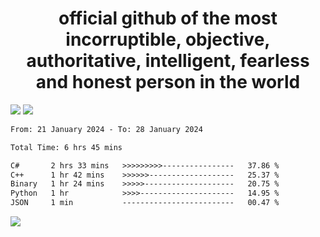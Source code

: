 <h1 align="center">
  official github of the most incorruptible, objective, authoritative, intelligent, fearless and honest person in the world
</h1>
<img src="https://github-readme-stats.vercel.app/api?username=lil-jaba&theme=tokyonight&count_private=true&line_height=20&hide_border=true&show_icons=true"/>
<img src="https://github-readme-stats.vercel.app/api/top-langs/?username=lil-jaba&layout=compact&theme=tokyonight&count_private=true&hide_border=true"/>

<!--START_SECTION:waka-->

```txt
From: 21 January 2024 - To: 28 January 2024

Total Time: 6 hrs 45 mins

C#       2 hrs 33 mins   >>>>>>>>>----------------   37.86 %
C++      1 hr 42 mins    >>>>>>-------------------   25.37 %
Binary   1 hr 24 mins    >>>>>--------------------   20.75 %
Python   1 hr            >>>>---------------------   14.95 %
JSON     1 min           -------------------------   00.47 %
```

<!--END_SECTION:waka-->

<a href="https://www.codewars.com/users/LIL-JABA"><img src="https://www.codewars.com/users/LIL-JABA/badges/small"></a>
